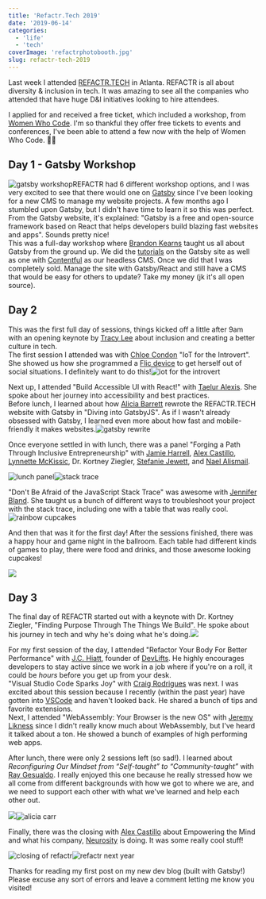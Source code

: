 ```yaml
---
title: 'Refactr.Tech 2019'
date: '2019-06-14'
categories:
  - 'life'
  - 'tech'
coverImage: 'refactrphotobooth.jpg'
slug: refactr-tech-2019
---
```


Last week I attended [REFACTR.TECH](https://www.refactr.tech/) in Atlanta. REFACTR is all about diversity & inclusion in tech. It was amazing to see all the companies who attended that have huge D&I initiatives looking to hire attendees.

I applied for and received a free ticket, which included a workshop, from [Women Who Code](https://www.womenwhocode.com/). I'm so thankful they offer free tickets to events and conferences, I've been able to attend a few now with the help of Women Who Code. 👩‍💻

## Day 1 - Gatsby Workshop

![gatsby workshop](images/gatsbyworkshop-scaled-1-768x1024.jpg)REFACTR had 6 different workshop options, and I was very excited to see that there would one on [Gatsby](https://www.gatsbyjs.com/) since I've been looking for a new CMS to manage my website projects. A few months ago I stumbled upon Gatsby, but I didn't have time to learn it so this was perfect. From the Gatsby website, it's explained: "Gatsby is a free and open-source framework based on React that helps developers build blazing fast websites and apps". Sounds pretty nice!  
This was a full-day workshop where [Brandon Kearns](https://twitter.com/brandon_kearns) taught us all about Gatsby from the ground up. We did the [tutorials](https://www.gatsbyjs.com/docs/tutorial/) on the Gatsby site as well as one with [Contentful](https://www.contentful.com) as our headless CMS. Once we did that I was completely sold. Manage the site with Gatsby/React and still have a CMS that would be easy for others to update? Take my money (jk it's all open source).

## Day 2

This was the first full day of sessions, things kicked off a little after 9am with an opening keynote by [Tracy Lee](https://twitter.com/ladyleet) about inclusion and creating a better culture in tech.  
The first session I attended was with [Chloe Condon](https://twitter.com/ChloeCondon) "IoT for the Introvert". She showed us how she programmed a [Flic device](https://flic.io/) to get herself out of social situations. I definitely want to do this!![iot for the introvert](images/iotfortheintrovert-scaled-1-1024x576.jpg)

Next up, I attended "Build Accessible UI with React!" with [Taelur Alexis](https://twitter.com/TaelurAlexis). She spoke about her journey into accessibility and best practices.  
Before lunch, I learned about how [Alicia Barrett](https://twitter.com/optimistalicia) rewrote the REFACTR.TECH website with Gatsby in "Diving into GatsbyJS". As if I wasn't already obsessed with Gatsby, I learned even more about how fast and mobile-friendly it makes websites.![gatsby rewrite](images/gatsbyrewrite-scaled-1-1024x576.jpg)

Once everyone settled in with lunch, there was a panel "Forging a Path Through Inclusive Entrepreneurship" with [Jamie Harrell](https://twitter.com/jamieharrellmba), [Alex Castillo](https://twitter.com/castillo__io), [Lynnette McKissic](https://twitter.com/TheGoodrCo), Dr. Kortney Ziegler, [Stefanie Jewett](https://twitter.com/StefanieJewett), and [Nael Alismail](https://twitter.com/naelyall).

![lunch panel](images/panel-scaled-1-1024x576.jpg)![stack trace](images/stacktrace-scaled-1-1024x576.jpg)

"Don't Be Afraid of the JavaScript Stack Trace" was awesome with [Jennifer Bland](https://twitter.com/ratracegrad). She taught us a bunch of different ways to troubleshoot your project with the stack trace, including one with a table that was really cool.![rainbow cupcakes](images/rainbowcupcakes-scaled-1-1024x768.jpg)

And then that was it for the first day! After the sessions finished, there was a happy hour and game night in the ballroom. Each table had different kinds of games to play, there were food and drinks, and those awesome looking cupcakes!

![](images/refactrphotobooth-300x300.jpg)

## Day 3

The final day of REFACTR started out with a keynote with Dr. Kortney Ziegler, "Finding Purpose Through The Things We Build". He spoke about his journey in tech and why he's doing what he's doing.![](images/kourtney-scaled-1-1024x576.jpg)

For my first session of the day, I attended "Refactor Your Body For Better Performance" with [J.C. Hiatt](https://twitter.com/jchiatt), founder of [DevLifts](https://devlifts.io/). He highly encourages developers to stay active since we work in a job where if you're on a roll, it could be _hours_ before you get up from your desk.  
"Visual Studio Code Sparks Joy" with [Craig Rodrigues](https://twitter.com/CraigRodrigues) was next. I was excited about this session because I recently (within the past year) have gotten into [VSCode](https://code.visualstudio.com/) and haven't looked back. He shared a bunch of tips and favorite extensions.  
Next, I attended "WebAssembly: Your Browser is the new OS" with [Jeremy Likness](https://twitter.com/jeremylikness) since I didn't really know much about WebAssembly, but I've heard it talked about a ton. He showed a bunch of examples of high performing web apps.

After lunch, there were only 2 sessions left (so sad!). I learned about _Reconfiguring Our Mindset from “Self-taught” to “Community-taught”_ with [Ray Gesualdo](https://twitter.com/RayGesualdo). I really enjoyed this one because he really stressed how we all come from different backgrounds with how we got to where we are, and we need to support each other with what we've learned and help each other out.

![](images/community-scaled-1-1024x576.jpg)![alicia carr](images/aliciacarr-scaled-1-1024x576.jpg)

Finally, there was the closing with [Alex Castillo](https://twitter.com/castillo__io) about Empowering the Mind and what his company, [Neurosity](https://neurosity.co/) is doing. It was some really cool stuff!

![closing of refactr](images/closing-scaled-1-1024x768.jpg)![refactr next year](images/refactrnextyear-1024x1024.jpg)

Thanks for reading my first post on my new dev blog (built with Gatsby!) Please excuse any sort of errors and leave a comment letting me know you visited!
